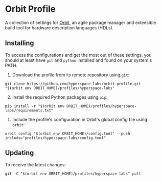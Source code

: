 # Orbit Profile

A collection of settings for [Orbit](https://github.com/cdotrus/orbit), an agile package manager and extensible build tool for hardware description languages (HDLs).
  
## Installing

To access the configurations and get the most out of these settings, you should at least have `git` and `python` installed and found on your system's PATH.

1. Download the profile from its remote repository using `git`:

```
git clone https://github.com/hyperspace-labs/orbit-profile.git "$(orbit env ORBIT_HOME)/profiles/hyperspace-labs"
```

2. Install the required Python packages using `pip`:
```
pip install -r "$(orbit env ORBIT_HOME)/profiles/hyperspace-labs/requirements.txt"
```

1. Include the profile's configuration in Orbit's global config file using `orbit`:

```
orbit config "$(orbit env ORBIT_HOME)/config.toml" --push include="profiles/hyperspace-labs/config.toml"
```

## Updating

To receive the latest changes:

```
git -C "$(orbit env ORBIT_HOME)/profiles/hyperspace-labs" pull
```